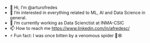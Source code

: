 - 👋 Hi, I’m @arturofredes
- 👀 I’m interested in everything related to ML, AI and Data Science in general.
- 🌱 I’m currently working as Data Scienctist at INMA-CSIC
- 📫 How to reach me https://www.linkedin.com/in/afredesc/
- ⚡ Fun fact: I was once bitten by a venomous spider 🤘🕸️

<!---
arturofredes/arturofredes is a ✨ special ✨ repository because its `README.md` (this file) appears on your GitHub profile.
You can click the Preview link to take a look at your changes.
--->
